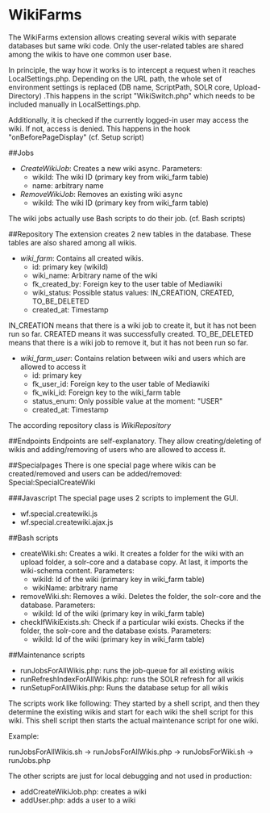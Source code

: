 # WikiFarms

The WikiFarms extension allows creating several wikis with separate databases but same wiki code.
Only the user-related tables are shared among the wikis to have one common user base.

In principle, the way how it works is to intercept a request when it reaches LocalSettings.php.
Depending on the URL path, the whole set of environment settings is replaced
(DB name, ScriptPath, SOLR core, Upload-Directory) .This happens in the script "WikiSwitch.php" which needs
to be included manually in LocalSettings.php.

Additionally, it is checked if the currently logged-in user may access the wiki. If not, access is denied.
This happens in the hook "onBeforePageDisplay" (cf. Setup script)

##Jobs
* *CreateWikiJob*: Creates a new wiki async. Parameters:
  * wikiId: The wiki ID (primary key from wiki_farm table)
  * name: arbitrary name
* *RemoveWikiJob*: Removes an existing wiki async
  * wikiId: The wiki ID (primary key from wiki_farm table)
  
The wiki jobs actually use Bash scripts to do their job. (cf. Bash scripts)

##Repository
The extension creates 2 new tables in the database. These tables are also shared among all wikis.

* *wiki_farm*: Contains all created wikis.
    * id: primary key (wikiId)
    * wiki_name: Arbitrary name of the wiki
    * fk_created_by: Foreign key to the user table of Mediawiki
    * wiki_status: Possible status values: IN_CREATION, CREATED, TO_BE_DELETED
    * created_at: Timestamp

IN_CREATION means that there is a wiki job to create it, but it has not been run so far. 
CREATED means it was successfully created.
TO_BE_DELETED means that there is a wiki job to remove it, but it has not been run so far.

* *wiki_farm_user*: Contains relation between wiki and users which are allowed to access it
    * id: primary key
    * fk_user_id: Foreign key to the user table of Mediawiki
    * fk_wiki_id: Foreign key to the wiki_farm table
    * status_enum: Only possible value at the moment: "USER"
    * created_at: Timestamp
    
The according repository class is *WikiRepository*

##Endpoints
Endpoints are self-explanatory. They allow creating/deleting of wikis and adding/removing of users who
are allowed to access it.

##Specialpages
There is one special page where wikis can be created/removed and users can be added/removed:
Special:SpecialCreateWiki

###Javascript
The special page uses 2 scripts to implement the GUI.
* wf.special.createwiki.js
* wf.special.createwiki.ajax.js

##Bash scripts
* createWiki.sh: Creates a wiki. It creates a folder for the wiki with an upload folder, a solr-core and a database copy.
At last, it imports the wiki-schema content. Parameters:
  * wikiId: Id of the wiki (primary key in wiki_farm table)
  * wikiName: arbitrary name
* removeWiki.sh: Removes a wiki. Deletes the folder, the solr-core and the database. Parameters:
  * wikiId: Id of the wiki (primary key in wiki_farm table)
* checkIfWikiExists.sh: Check if a particular wiki exists. Checks if the folder, the solr-core and the 
  database exists. Parameters:
  * wikiId: Id of the wiki (primary key in wiki_farm table)

##Maintenance scripts
* runJobsForAllWikis.php: runs the job-queue for all existing wikis
* runRefreshIndexForAllWikis.php: runs the SOLR refresh for all wikis
* runSetupForAllWikis.php: Runs the database setup for all wikis

The scripts work like following: They started by a shell script, and then they determine the existing wikis
and start for each wiki the shell script for this wiki. This shell script then starts the actual 
maintenance script for one wiki.

Example:

runJobsForAllWikis.sh -> runJobsForAllWikis.php -> runJobsForWiki.sh -> runJobs.php

The other scripts are just for local debugging and not used in production:
* addCreateWikiJob.php: creates a wiki
* addUser.php: adds a user to a wiki